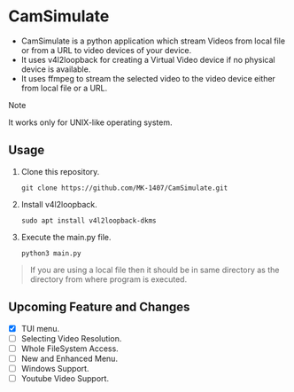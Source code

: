 # CamSimulate
- CamSimulate is a python application which stream Videos from local file or from a URL to video devices of your device.
- It uses v4l2loopback for creating a Virtual Video device if no physical device is available.
- It uses ffmpeg to stream the selected video to the video device either from local file or a URL.

> [!NOTE]
> It works only for UNIX-like operating system.
## Usage
1. Clone this repository.
   ```
   git clone https://github.com/MK-1407/CamSimulate.git
   ```
2. Install v4l2loopback.
   ```
   sudo apt install v4l2loopback-dkms
   ```
3. Execute the main.py file.
   ```
   python3 main.py
   ```
> If you are using a local file then it should be in same directory as the directory from where program is executed.
## Upcoming Feature and Changes
- [x] TUI menu.
- [ ] Selecting Video Resolution.
- [ ] Whole FileSystem Access.
- [ ] New and Enhanced Menu.
- [ ] Windows Support.
- [ ] Youtube Video Support.